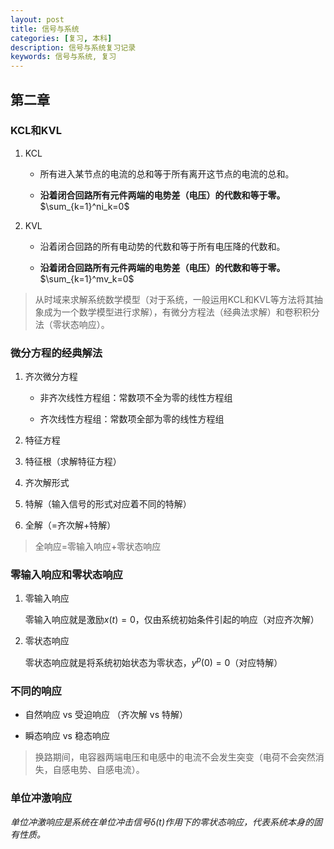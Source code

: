 ```yaml
---
layout: post
title: 信号与系统
categories: [复习, 本科]
description: 信号与系统复习记录
keywords: 信号与系统, 复习
---
```


## 第二章

### KCL和KVL

1. KCL
   
   - 所有进入某节点的电流的总和等于所有离开这节点的电流的总和。
   
   - **沿着闭合回路所有元件两端的电势差（电压）的代数和等于零。**$\sum_{k=1}^ni_k=0$

2. KVL
   
   - 沿着闭合回路的所有电动势的代数和等于所有电压降的代数和。
   
   - **沿着闭合回路所有元件两端的电势差（电压）的代数和等于零。**$\sum_{k=1}^mv_k=0$

> 从时域来求解系统数学模型（对于系统，一般运用KCL和KVL等方法将其抽象成为一个数学模型进行求解），有微分方程法（经典法求解）和卷积积分法（零状态响应）。

### 微分方程的经典解法

1. 齐次微分方程
   
   - 非齐次线性方程组：常数项不全为零的线性方程组
   
   - 齐次线性方程组：常数项全部为零的线性方程组

2. 特征方程

3. 特征根（求解特征方程）

4. 齐次解形式

5. 特解（输入信号的形式对应着不同的特解）

6. 全解（=齐次解+特解）

> 全响应=零输入响应+零状态响应

### 零输入响应和零状态响应

1. 零输入响应
   
   零输入响应就是激励$x(t)=0$，仅由系统初始条件引起的响应（对应齐次解）

2. 零状态响应
   
     零状态响应就是将系统初始状态为零状态，$y^p(0)=0$（对应特解）  

### 不同的响应

- 自然响应 vs 受迫响应 （齐次解 vs 特解）

- 瞬态响应 vs 稳态响应  

> 换路期间，电容器两端电压和电感中的电流不会发生突变（电荷不会突然消失，自感电势、自感电流）。

### 单位冲激响应

*单位冲激响应是系统在单位冲击信号$\delta(t)$作用下的零状态响应，代表系统本身的固有性质。*


